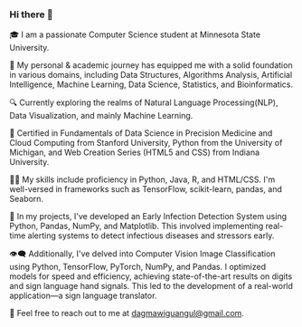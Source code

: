 ### Hi there 👋

🎓 I am a passionate Computer Science student at Minnesota State University.

🚀 My personal & academic journey has equipped me with a solid foundation in various domains, including Data Structures, Algorithms Analysis, Artificial Intelligence, Machine Learning, Data Science, Statistics, and Bioinformatics.

🔍 Currently exploring the realms of Natural Language Processing(NLP), Data Visualization, and mainly Machine Learning.

📜 Certified in Fundamentals of Data Science in Precision Medicine and Cloud Computing from Stanford University, Python from the University of Michigan, and Web Creation Series (HTML5 and CSS) from Indiana University.

👨‍💻 My skills include proficiency in Python, Java, R, and HTML/CSS. I'm well-versed in frameworks such as TensorFlow, scikit-learn, pandas, and Seaborn.

🔬 In my projects, I've developed an Early Infection Detection System using Python, Pandas, NumPy, and Matplotlib. This involved implementing real-time alerting systems to detect infectious diseases and stressors early.

👁️‍🗨️ Additionally, I've delved into Computer Vision Image Classification using Python, TensorFlow, PyTorch, NumPy, and Pandas. I optimized models for speed and efficiency, achieving state-of-the-art results on digits and sign language hand signals. This led to the development of a real-world application—a sign language translator.

📧 Feel free to reach out to me at dagmawiguangul@gmail.com.

